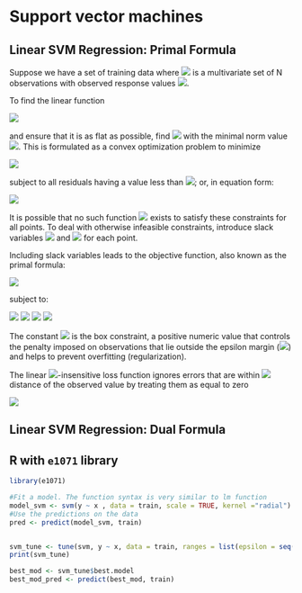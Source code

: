 # Support vector machines

## Linear SVM Regression: Primal Formula
Suppose we have a set of training data where <img src="http://latex.codecogs.com/gif.latex?x_n" border="0"/> is a multivariate set of N observations with observed response values <img src="http://latex.codecogs.com/gif.latex?y_n" border="0"/>.


To find the linear function


<img src="http://latex.codecogs.com/gif.latex?f(x)=x'\beta+b" border="0"/>


and ensure that it is as flat as possible, find <img src="http://latex.codecogs.com/gif.latex?f(x)" border="0"/> with the minimal norm value <img src="http://latex.codecogs.com/gif.latex?f(x)=(\beta'\beta)" border="0"/>. This is formulated as a convex optimization problem to minimize


<img src="http://latex.codecogs.com/gif.latex?J(\beta)=\frac{1}{2}\beta'\beta" border="0"/>


subject to all residuals having a value less than <img src="http://latex.codecogs.com/gif.latex?\epsilon" border="0"/>; or, in equation form:


<img src="http://latex.codecogs.com/gif.latex?|y_n-(x_n'\beta+b)|\leq \epsilon\forall&space;n." border="0"/>



It is possible that no such function <img src="http://latex.codecogs.com/gif.latex?f(x)" border="0"/> exists to satisfy these constraints for all points. To deal with otherwise infeasible constraints, introduce slack variables <img src="http://latex.codecogs.com/gif.latex?\xi_n" border="0"/> and <img src="http://latex.codecogs.com/gif.latex?\xi_n^{*}" border="0"/> for each point.



Including slack variables leads to the objective function, also known as the primal formula:


<img src="http://latex.codecogs.com/gif.latex?J(\beta)=\frac{1}{2}\beta'\beta + C \sum_{n=1}^N (\xi_n+\xi_n^{*})," border="0"/>


subject to:



<img src="http://latex.codecogs.com/gif.latex?\forall&space;n: y_n-(x_n'\beta+b)\leq \epsilon+\xi_n" border="0"/>

<img src="http://latex.codecogs.com/gif.latex?\forall&space;n:(x_n'\beta+b)-y_n\leq \epsilon+\xi_n" border="0"/>

<img src="http://latex.codecogs.com/gif.latex?\forall&space;n:\xi_n\geq 0" border="0"/>

<img src="http://latex.codecogs.com/gif.latex?\forall&space;n:\xi_n^{*}\geq 0" border="0"/>



The constant <img src="http://latex.codecogs.com/gif.latex?C"/> is the box constraint, a positive numeric value that controls the penalty imposed on observations that lie outside the epsilon margin (<img src="http://latex.codecogs.com/gif.latex?\epsilon"/>) and helps to prevent overfitting (regularization).


The linear <img src="http://latex.codecogs.com/gif.latex?\epsilon"/>-insensitive loss function ignores errors that are within <img src="http://latex.codecogs.com/gif.latex?\epsilon"/> distance of the observed value by treating them as equal to zero

<img src="http://latex.codecogs.com/gif.latex?L_\epsilon=\left\{\begin{matrix}0 & \text{ if } |y-f(x)|\leq \epsilon\\|y-f(x)|-\epsilon & \text{ otherwise }\end{matrix}\right."/>




## Linear SVM Regression: Dual Formula





## R with `e1071` library
```R
library(e1071)

#Fit a model. The function syntax is very similar to lm function
model_svm <- svm(y ~ x , data = train, scale = TRUE, kernel ="radial")
#Use the predictions on the data
pred <- predict(model_svm, train)


svm_tune <- tune(svm, y ~ x, data = train, ranges = list(epsilon = seq(0,1,0.01), cost = 2^(2:9)))
print(svm_tune)

best_mod <- svm_tune$best.model
best_mod_pred <- predict(best_mod, train)

```
